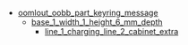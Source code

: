 * [oomlout_oobb_part_keyring_message](oomlout_oobb_part_keyring_message)
  * [base_1_width_1_height_6_mm_depth](oomlout_oobb_part_keyring_message/base_1_width_1_height_6_mm_depth)
    * [line_1_charging_line_2_cabinet_extra](oomlout_oobb_part_keyring_message/base_1_width_1_height_6_mm_depth/line_1_charging_line_2_cabinet_extra)
